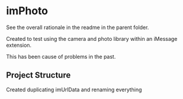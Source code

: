 # imPhoto
See the overall rationale in the readme in the parent folder.

Created to test using the camera and photo library within an iMessage extension.

This has been cause of problems in the past.



## Project Structure

Created duplicating imUrlData and renaming everything
